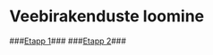 # Veebirakenduste loomine #

###[Etapp 1](https://bitbucket.org/Mpeedosk/veebirakendus/wiki/Week%201)###
###[Etapp 2](https://bitbucket.org/Mpeedosk/veebirakendus/wiki/Etapp%202)###

